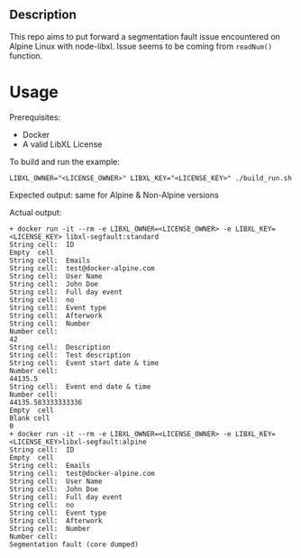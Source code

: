 ## Description

This repo aims to put forward a segmentation fault issue encountered on Alpine Linux with node-libxl.
Issue seems to be coming from `readNum()` function.

# Usage

Prerequisites:

- Docker
- A valid LibXL License

To build and run the example:

```
LIBXL_OWNER="<LICENSE_OWNER>" LIBXL_KEY="<LICENSE_KEY>" ./build_run.sh
```

Expected output: same for Alpine & Non-Alpine versions

Actual output:

```
+ docker run -it --rm -e LIBXL_OWNER=<LICENSE_OWNER> -e LIBXL_KEY=<LICENSE_KEY> libxl-segfault:standard
String cell:  ID
Empty  cell
String cell:  Emails
String cell:  test@docker-alpine.com
String cell:  User Name
String cell:  John Doe
String cell:  Full day event
String cell:  no
String cell:  Event type
String cell:  Afterwork
String cell:  Number
Number cell:
42
String cell:  Description
String cell:  Test description
String cell:  Event start date & time
Number cell:
44135.5
String cell:  Event end date & time
Number cell:
44135.583333333336
Empty  cell
Blank cell
0
+ docker run -it --rm -e LIBXL_OWNER=<LICENSE_OWNER> -e LIBXL_KEY=<LICENSE_KEY>libxl-segfault:alpine
String cell:  ID
Empty  cell
String cell:  Emails
String cell:  test@docker-alpine.com
String cell:  User Name
String cell:  John Doe
String cell:  Full day event
String cell:  no
String cell:  Event type
String cell:  Afterwork
String cell:  Number
Number cell:
Segmentation fault (core dumped)
```
